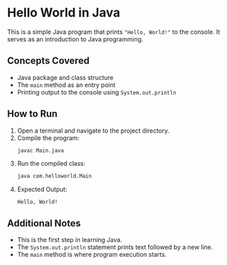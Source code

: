 # Hello World in Java

This is a simple Java program that prints `"Hello, World!"` to the console. It serves as an introduction to Java programming.

## Concepts Covered
- Java package and class structure
- The `main` method as an entry point
- Printing output to the console using `System.out.println`

## How to Run
1. Open a terminal and navigate to the project directory.
2. Compile the program:
   ```sh
   javac Main.java
   ```
3. Run the compiled class:
   ```sh
   java com.helloworld.Main
   ```
4. Expected Output:
   ```
   Hello, World!
   ```
	
## Additional Notes
- This is the first step in learning Java.
- The `System.out.println` statement prints text followed by a new line.
- The `main` method is where program execution starts.
